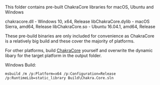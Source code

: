 This folder contains pre-built ChakraCore libraries for macOS, Ubuntu and Windows

chakracore.dll - Windows 10, x64, Release
libChakraCore.dylib - macOS Sierra, amd64, Release
libChakraCore.so - Ubuntu 16.04.1, amd64, Release


These pre-build binaries are only included for convenience as ChakraCore is a relatively big build and these cover the majority of platforms.

For other platforms, build [ChakraCore](https://github.com/microsoft/chakracore/) yourself and overwrite the dynamic libary for the target platform in the output folder.


Windows Build:

```
msbuild /m /p:Platform=x64 /p:Configuration=Release /p:RuntimeLib=static_library Build\Chakra.Core.sln
```